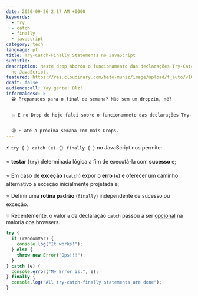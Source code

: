 ```yaml
---
date: 2020-09-26 2:17 AM +0000
keywords:
  - try
  - catch
  - finally
  - javascript
category: tech
language: pt
title: Try-Catch-Finally Statements no JavaScript
subtitle:
description: Neste drop abordo o funcionamento das declarações Try-Catch-Finally
  no JavaScript.
featured: https://res.cloudinary.com/beto-muniz/image/upload/f_auto/v1600657693/Titulo_Subtitulo_Site_xbkare.jpg
draft: false
audiencecall: Yay gente! Blz?
informaldesc: >-
  😁 Preparados para o final de semana? Não sem um dropzin, né? 


  💥 E no Drop de hoje falei sobre o funcionamneto das declarações Try-Catch-Finally no JavaScript. Ficou bem bacana, espero que gostem. 


  😉 E até a próxima semana com mais Drops.
---
```


⚡️ `try { } catch (e) {} finally { }` no JavaScript nos permite:

⭐️ **testar** (`try`) determinada lógica a fim de executá-la com **sucesso** e;

⭐️ Em caso de **exceção** (`catch`) expor o **erro** (`e`) e oferecer um caminho alternativo a exceção inicialmente projetada e;

⭐️ Definir uma **rotina padrão** (`finally`) independente de sucesso ou exceção.

💡 Recentemente, o valor `e` da declaração `catch` passou a ser [opcional](https://caniuse.com/?search=try%20catch%20optional) na maioria dos browsers.

```javascript
try {
  if (randomVar) {
    console.log("It works!");
  } else {
    throw new Error("Ops!!!");
  }
} catch (e) {
  console.error("My Error is:", e);
} finally {
  console.log("All try-catch-finally statements are done");
}
```
